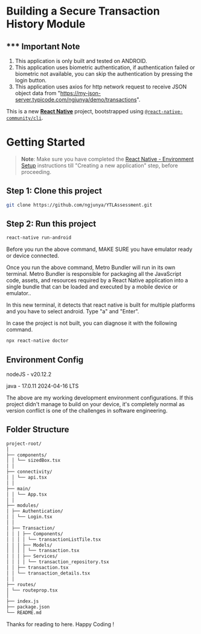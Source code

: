 # Building a Secure Transaction History Module

## *** Important Note
1) This application is only built and tested on ANDROID.  
2) This application uses biometric authentication, if authentication failed or biometric not available, you can skip the authentication by pressing the login button. 
3) This application uses axios for http network request to receive JSON object data from "https://my-json-server.typicode.com/ngjunya/demo/transactions".

This is a new [**React Native**](https://reactnative.dev) project, bootstrapped using [`@react-native-community/cli`](https://github.com/react-native-community/cli).

# Getting Started

>**Note**: Make sure you have completed the [React Native - Environment Setup](https://reactnative.dev/docs/environment-setup) instructions till "Creating a new application" step, before proceeding.

## Step 1: Clone this project 

```bash
git clone https://github.com/ngjunya/YTLAssessment.git
```

## Step 2: Run this project 
```bash
react-native run-android
```
Before you run the above command, MAKE SURE you have emulator ready or device connected.

Once you run the above command, Metro Bundler will run in its own terminal. Metro Bundler is responsible for packaging all the JavaScript code, assets, and resources required by a React Native application into a single bundle that can be loaded and executed by a mobile device or emulator.. 

In this new terminal, it detects that react native is built for multiple platforms and you have to select android. Type "a" and "Enter".

In case the project is not built, you can diagnose it with the following command. 

```bash
npx react-native doctor
```

## Environment Config
nodeJS - v20.12.2

java - 17.0.11 2024-04-16 LTS

The above are my working development environment configurations. If this project didn't manage to build on your device, it's completely normal as version conflict is one of the challenges in software engineering. 

## Folder Structure
```bash
project-root/
│
├── components/
│ │ └── sizedBox.tsx
│ │
├── connectivity/
│ │ └── api.tsx
│ │
├── main/
│ │ └── App.tsx
│ │
├── modules/
│ ├── Authentication/
│ │ └── Login.tsx
│ │
│ ├── Transaction/
│ │ │ ├── Components/
│ │ │ │ └── transactionListTile.tsx
│ │ │ ├── Models/
│ │ │ │ └── transaction.tsx
│ │ │ ├── Services/
│ │ │ │ └── transaction_repository.tsx
│ │ ├── transaction.tsx
│ │ └── transaction_details.tsx
│ │
├── routes/
│ └── routeprop.tsx
│
├── index.js
├── package.json
└── README.md
```

Thanks for reading to here. Happy Coding !
